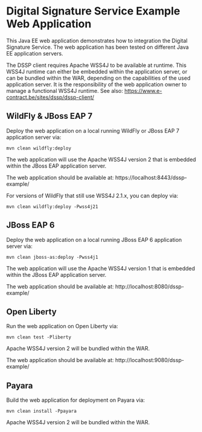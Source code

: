 # Digital Signature Service Example Web Application

This Java EE web application demonstrates how to integration the Digital Signature Service.
The web application has been tested on different Java EE application servers.

The DSSP client requires Apache WSS4J to be available at runtime.
This WSS4J runtime can either be embedded within the application server, or can be bundled within the WAR, depending on the capabilities of the used application server. It is the responsibility of the web application owner to manage a functional WSS4J runtime.
See also: https://www.e-contract.be/sites/dssp/dssp-client/


## WildFly & JBoss EAP 7

Deploy the web application on a local running WildFly or JBoss EAP 7 application server via:
```
mvn clean wildfly:deploy
```
The web application will use the Apache WSS4J version 2 that is embedded within the JBoss EAP application server.

The web application should be available at: https://localhost:8443/dssp-example/

For versions of WildFly that still use WSS4J 2.1.x, you can deploy via:
```
mvn clean wildfly:deploy -Pwss4j21
```

## JBoss EAP 6

Deploy the web application on a local running JBoss EAP 6 application server via:
```
mvn clean jboss-as:deploy -Pwss4j1
```
The web application will use the Apache WSS4J version 1 that is embedded within the JBoss EAP application server.

The web application should be available at: http://localhost:8080/dssp-example/


## Open Liberty

Run the web application on Open Liberty via:
```
mvn clean test -Pliberty
```
Apache WSS4J version 2 will be bundled within the WAR.

The web application should be available at: http://localhost:9080/dssp-example/


## Payara

Build the web application for deployment on Payara via:
```
mvn clean install -Ppayara
```
Apache WSS4J version 2 will be bundled within the WAR.